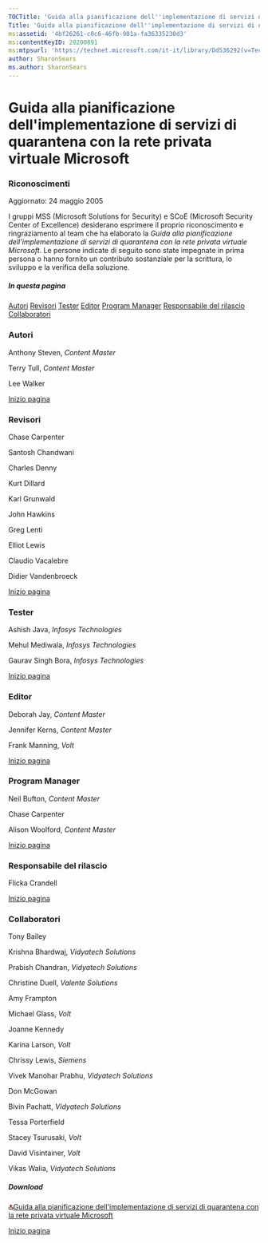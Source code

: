 ```yaml
---
TOCTitle: 'Guida alla pianificazione dell''implementazione di servizi di quarantena con la rete privata virtuale Microsoft - Riconoscimenti'
Title: 'Guida alla pianificazione dell''implementazione di servizi di quarantena con la rete privata virtuale Microsoft - Riconoscimenti'
ms:assetid: '4bf26261-c0c6-46fb-901a-fa36335230d3'
ms:contentKeyID: 20200891
ms:mtpsurl: 'https://technet.microsoft.com/it-it/library/Dd536292(v=TechNet.10)'
author: SharonSears
ms.author: SharonSears
---
```


Guida alla pianificazione dell'implementazione di servizi di quarantena con la rete privata virtuale Microsoft
==============================================================================================================

### Riconoscimenti

Aggiornato: 24 maggio 2005

I gruppi MSS (Microsoft Solutions for Security) e SCoE (Microsoft Security Center of Excellence) desiderano esprimere il proprio riconoscimento e ringraziamento al team che ha elaborato la *Guida alla pianificazione dell'implementazione di servizi di quarantena con la* *rete privata virtuale Microsoft*. Le persone indicate di seguito sono state impegnate in prima persona o hanno fornito un contributo sostanziale per la scrittura, lo sviluppo e la verifica della soluzione.

##### In questa pagina

[](#egaa)[Autori](#egaa)
[](#efaa)[Revisori](#efaa)
[](#eeaa)[Tester](#eeaa)
[](#edaa)[Editor](#edaa)
[](#ecaa)[Program Manager](#ecaa)
[](#ebaa)[Responsabile del rilascio](#ebaa)
[](#eaaa)[Collaboratori](#eaaa)

### Autori

Anthony Steven, *Content Master*

Terry Tull, *Content Master*

Lee Walker

[](#mainsection)[Inizio pagina](#mainsection)

### Revisori

Chase Carpenter

Santosh Chandwani

Charles Denny

Kurt Dillard

Karl Grunwald

John Hawkins

Greg Lenti

Elliot Lewis

Claudio Vacalebre

Didier Vandenbroeck

[](#mainsection)[Inizio pagina](#mainsection)

### Tester

Ashish Java, *Infosys Technologies*

Mehul Mediwala, *Infosys Technologies*

Gaurav Singh Bora, *Infosys Technologies*

[](#mainsection)[Inizio pagina](#mainsection)

### Editor

Deborah Jay, *Content Master*

Jennifer Kerns, *Content Master*

Frank Manning, *Volt*

[](#mainsection)[Inizio pagina](#mainsection)

### Program Manager

Neil Bufton, *Content Master* 

Chase Carpenter

Alison Woolford, *Content Master*

[](#mainsection)[Inizio pagina](#mainsection)

### Responsabile del rilascio

Flicka Crandell

[](#mainsection)[Inizio pagina](#mainsection)

### Collaboratori

Tony Bailey

Krishna Bhardwaj, *Vidyatech Solutions*

Prabish Chandran, *Vidyatech Solutions*

Christine Duell, *Valente Solutions*

Amy Frampton

Michael Glass, *Volt*

Joanne Kennedy

Karina Larson, *Volt*

Chrissy Lewis, *Siemens*

Vivek Manohar Prabhu, *Vidyatech Solutions*

Don McGowan

Bivin Pachatt, *Vidyatech Solutions*

Tessa Porterfield

Stacey Tsurusaki, *Volt*

David Visintainer, *Volt*

Vikas Walia, *Vidyatech Solutions*

##### Download

[![](/security-updates/images/Dd536292.icon_exe(it-it,TechNet.10).gif)Guida alla pianificazione dell'implementazione di servizi di quarantena con la rete privata virtuale Microsoft](http://go.microsoft.com/fwlink/?linkid=41308)

[](#mainsection)[Inizio pagina](#mainsection)
